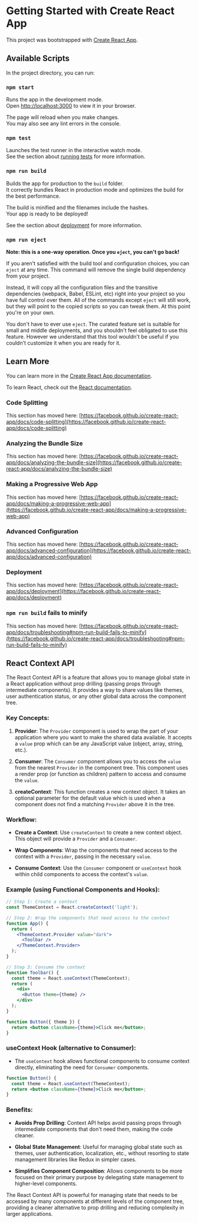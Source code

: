# Getting Started with Create React App

This project was bootstrapped with [Create React App](https://github.com/facebook/create-react-app).

## Available Scripts

In the project directory, you can run:

### `npm start`

Runs the app in the development mode.\
Open [http://localhost:3000](http://localhost:3000) to view it in your browser.

The page will reload when you make changes.\
You may also see any lint errors in the console.

### `npm test`

Launches the test runner in the interactive watch mode.\
See the section about [running tests](https://facebook.github.io/create-react-app/docs/running-tests) for more information.

### `npm run build`

Builds the app for production to the `build` folder.\
It correctly bundles React in production mode and optimizes the build for the best performance.

The build is minified and the filenames include the hashes.\
Your app is ready to be deployed!

See the section about [deployment](https://facebook.github.io/create-react-app/docs/deployment) for more information.

### `npm run eject`

**Note: this is a one-way operation. Once you `eject`, you can't go back!**

If you aren't satisfied with the build tool and configuration choices, you can `eject` at any time. This command will remove the single build dependency from your project.

Instead, it will copy all the configuration files and the transitive dependencies (webpack, Babel, ESLint, etc) right into your project so you have full control over them. All of the commands except `eject` will still work, but they will point to the copied scripts so you can tweak them. At this point you're on your own.

You don't have to ever use `eject`. The curated feature set is suitable for small and middle deployments, and you shouldn't feel obligated to use this feature. However we understand that this tool wouldn't be useful if you couldn't customize it when you are ready for it.

## Learn More

You can learn more in the [Create React App documentation](https://facebook.github.io/create-react-app/docs/getting-started).

To learn React, check out the [React documentation](https://reactjs.org/).

### Code Splitting

This section has moved here: [https://facebook.github.io/create-react-app/docs/code-splitting](https://facebook.github.io/create-react-app/docs/code-splitting)

### Analyzing the Bundle Size

This section has moved here: [https://facebook.github.io/create-react-app/docs/analyzing-the-bundle-size](https://facebook.github.io/create-react-app/docs/analyzing-the-bundle-size)

### Making a Progressive Web App

This section has moved here: [https://facebook.github.io/create-react-app/docs/making-a-progressive-web-app](https://facebook.github.io/create-react-app/docs/making-a-progressive-web-app)

### Advanced Configuration

This section has moved here: [https://facebook.github.io/create-react-app/docs/advanced-configuration](https://facebook.github.io/create-react-app/docs/advanced-configuration)

### Deployment

This section has moved here: [https://facebook.github.io/create-react-app/docs/deployment](https://facebook.github.io/create-react-app/docs/deployment)

### `npm run build` fails to minify

This section has moved here: [https://facebook.github.io/create-react-app/docs/troubleshooting#npm-run-build-fails-to-minify](https://facebook.github.io/create-react-app/docs/troubleshooting#npm-run-build-fails-to-minify)


## React Context API 
The React Context API is a feature that allows you to manage global state in a React application without prop drilling (passing props through intermediate components). It provides a way to share values like themes, user authentication status, or any other global data across the component tree.

### Key Concepts:

1. **Provider**: The `Provider` component is used to wrap the part of your application where you want to make the shared data available. It accepts a `value` prop which can be any JavaScript value (object, array, string, etc.).

2. **Consumer**: The `Consumer` component allows you to access the `value` from the nearest `Provider` in the component tree. This component uses a render prop (or function as children) pattern to access and consume the `value`.

3. **createContext**: This function creates a new context object. It takes an optional parameter for the default value which is used when a component does not find a matching `Provider` above it in the tree.

### Workflow:

- **Create a Context**: Use `createContext` to create a new context object. This object will provide a `Provider` and a `Consumer`.

- **Wrap Components**: Wrap the components that need access to the context with a `Provider`, passing in the necessary `value`.

- **Consume Context**: Use the `Consumer` component or `useContext` hook within child components to access the context's `value`.

### Example (using Functional Components and Hooks):

```jsx
// Step 1: Create a context
const ThemeContext = React.createContext('light');

// Step 2: Wrap the components that need access to the context
function App() {
  return (
    <ThemeContext.Provider value="dark">
      <Toolbar />
    </ThemeContext.Provider>
  );
}

// Step 3: Consume the context
function Toolbar() {
  const theme = React.useContext(ThemeContext);
  return (
    <div>
      <Button theme={theme} />
    </div>
  );
}

function Button({ theme }) {
  return <button className={theme}>Click me</button>;
}
```

### useContext Hook (alternative to Consumer):

- The `useContext` hook allows functional components to consume context directly, eliminating the need for `Consumer` components.

```jsx
function Button() {
  const theme = React.useContext(ThemeContext);
  return <button className={theme}>Click me</button>;
}
```

### Benefits:

- **Avoids Prop Drilling**: Context API helps avoid passing props through intermediate components that don't need them, making the code cleaner.
  
- **Global State Management**: Useful for managing global state such as themes, user authentication, localization, etc., without resorting to state management libraries like Redux in simpler cases.

- **Simplifies Component Composition**: Allows components to be more focused on their primary purpose by delegating state management to higher-level components.

The React Context API is powerful for managing state that needs to be accessed by many components at different levels of the component tree, providing a cleaner alternative to prop drilling and reducing complexity in larger applications.

